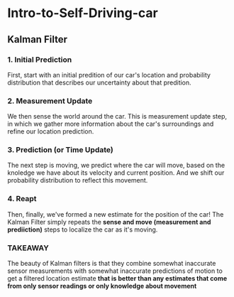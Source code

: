 # Intro-to-Self-Driving-car
## Kalman Filter
### 1. Initial Prediction 
First, start with an initial predition of our car's location and probability distribution that describes our uncertainty about that predition. 

### 2. Measurement Update
We then sense the world around the car. This is measurement update step, in which we gather more information about the car's surroundings and refine our location prediction. 

### 3. Prediction (or Time Update)
The next step is moving, we predict where the car will move, based on the knoledge we have about its velocity and current position. And we shift our probability distribution to reflect this movement. 

### 4. Reapt 
Then, finally, we've formed a new estimate for the position of the car! The Kalman Filter simply repeats the **sense and move (measurement and prediiction)** steps to localize the car as it's moving. 

### TAKEAWAY
The beauty of Kalman filters is that they combine somewhat inaccurate sensor measurements with somewhat inaccurate predictions of motion to get a filtered location estimate **that is better than any estimates that come from only sensor readings or only knowledge about movement**
